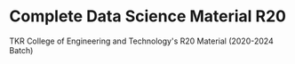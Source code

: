 # Complete Data Science Material R20
TKR College of Engineering and Technology's R20 Material (2020-2024 Batch)
